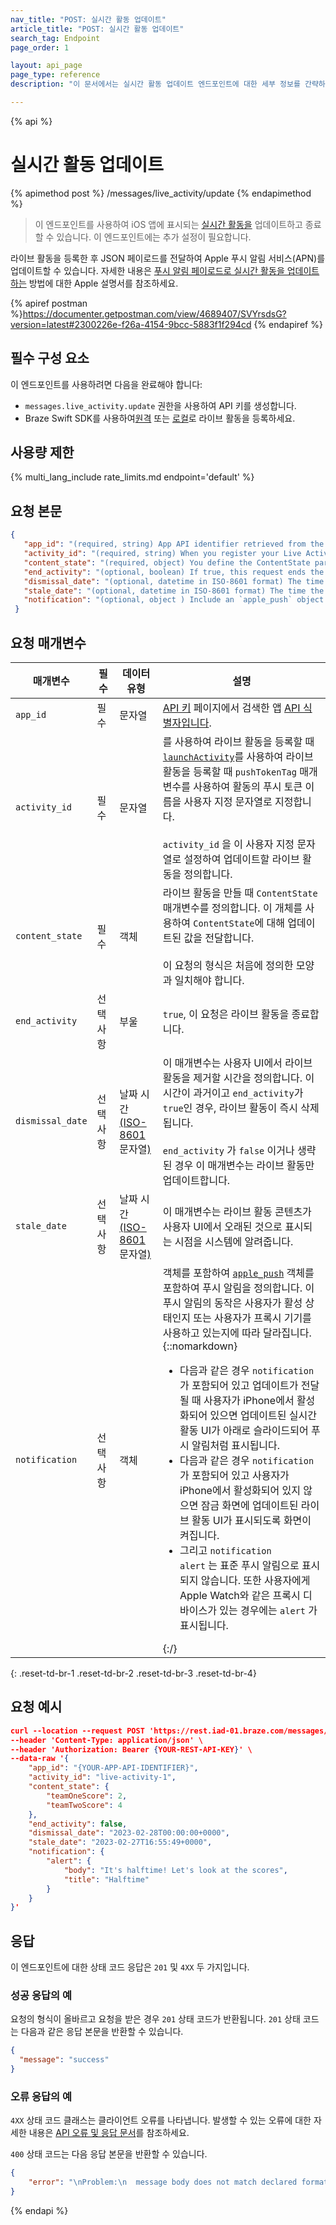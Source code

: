 ```yaml
---
nav_title: "POST: 실시간 활동 업데이트"
article_title: "POST: 실시간 활동 업데이트"
search_tag: Endpoint
page_order: 1

layout: api_page
page_type: reference
description: "이 문서에서는 실시간 활동 업데이트 엔드포인트에 대한 세부 정보를 간략하게 설명합니다."

---
```

{% api %}
# 실시간 활동 업데이트
{% apimethod post %}
/messages/live_activity/update
{% endapimethod %}

> 이 엔드포인트를 사용하여 iOS 앱에 표시되는 [실시간 활동을]({{site.baseurl}}/developer_guide/platform_integration_guides/swift/live_activities/live_activities/) 업데이트하고 종료할 수 있습니다. 이 엔드포인트에는 추가 설정이 필요합니다.

라이브 활동을 등록한 후 JSON 페이로드를 전달하여 Apple 푸시 알림 서비스(APN)를 업데이트할 수 있습니다. 자세한 내용은 [푸시 알림 페이로드로 실시간 활동을 업데이트하는](https://developer.apple.com/documentation/activitykit/updating-and-ending-your-live-activity-with-activitykit-push-notifications) 방법에 대한 Apple 설명서를 참조하세요.

{% apiref postman %}https://documenter.getpostman.com/view/4689407/SVYrsdsG?version=latest#2300226e-f26a-4154-9bcc-5883f1f294cd {% endapiref %}

## 필수 구성 요소

이 엔드포인트를 사용하려면 다음을 완료해야 합니다:

- `messages.live_activity.update` 권한을 사용하여 API 키를 생성합니다.
- Braze Swift SDK를 사용하여[원격]({{site.baseurl}}/developer_guide/platform_integration_guides/swift/live_activities/live_activities/?tab=remote#step-2-start-the-activity) 또는 [로컬]({{site.baseurl}}/developer_guide/platform_integration_guides/swift/live_activities/live_activities/?tab=local#step-2-start-the-activity)로 라이브 활동을 등록하세요.

## 사용량 제한

{% multi_lang_include rate_limits.md endpoint='default' %}

## 요청 본문

```json
{
   "app_id": "(required, string) App API identifier retrieved from the Developer Console.",
   "activity_id": "(required, string) When you register your Live Activity using launchActivity, you use the pushTokenTag parameter to name the Activity’s push token to a custom string. Set activity_id to this custom string to define which Live Activity you want to update.",
   "content_state": "(required, object) You define the ContentState parameters when you create your Live Activity. Pass the updated values for your ContentState using this object. The format of this request must match the shape you initially defined.",
   "end_activity": "(optional, boolean) If true, this request ends the Live Activity.",
   "dismissal_date": "(optional, datetime in ISO-8601 format) The time to remove the Live Activity from the user’s UI. If this time is in the past, the Live Activity will be removed immediately.",
   "stale_date": "(optional, datetime in ISO-8601 format) The time the Live Activity content is marked as outdated in the user’s UI.",
   "notification": "(optional, object ) Include an `apple_push` object to define a push notification that creates an alert for the user."
 }
 ```

## 요청 매개변수

| 매개변수 | 필수 | 데이터 유형 | 설명 |
|---|---|---|---|
| `app_id` | 필수 | 문자열 | [API 키]({{site.baseurl}}/user_guide/administrative/app_settings/api_settings_tab/) 페이지에서 검색한 앱 [API 식별자입니다]({{site.baseurl}}/api/identifier_types/#the-app-identifier).  |
| `activity_id` | 필수 | 문자열 | 를 사용하여 라이브 활동을 등록할 때 [`launchActivity`](https://braze-inc.github.io/braze-swift-sdk/documentation/brazekit/braze/liveactivities-swift.class)를 사용하여 라이브 활동을 등록할 때 `pushTokenTag` 매개변수를 사용하여 활동의 푸시 토큰 이름을 사용자 지정 문자열로 지정합니다.<br><br>`activity_id` 을 이 사용자 지정 문자열로 설정하여 업데이트할 라이브 활동을 정의합니다. |
| `content_state` | 필수 | 객체 | 라이브 활동을 만들 때 `ContentState` 매개변수를 정의합니다. 이 개체를 사용하여 `ContentState`에 대해 업데이트된 값을 전달합니다.<br><br>이 요청의 형식은 처음에 정의한 모양과 일치해야 합니다. |
| `end_activity` | 선택 사항 | 부울 | `true`, 이 요청은 라이브 활동을 종료합니다. |
| `dismissal_date` | 선택 사항 | 날짜 시간 <br>[(ISO-8601](https://en.wikipedia.org/wiki/ISO_8601) 문자열[)](https://en.wikipedia.org/wiki/ISO_8601)  | 이 매개변수는 사용자 UI에서 라이브 활동을 제거할 시간을 정의합니다. 이 시간이 과거이고 `end_activity`가 `true`인 경우, 라이브 활동이 즉시 삭제됩니다.<br><br> `end_activity` 가 `false` 이거나 생략된 경우 이 매개변수는 라이브 활동만 업데이트합니다.|
| `stale_date` | 선택 사항 | 날짜 시간 <br>[(ISO-8601](https://en.wikipedia.org/wiki/ISO_8601) 문자열[)](https://en.wikipedia.org/wiki/ISO_8601)  | 이 매개변수는 라이브 활동 콘텐츠가 사용자 UI에서 오래된 것으로 표시되는 시점을 시스템에 알려줍니다. |
| `notification` | 선택 사항 | 객체 | 객체를 포함하여 [`apple_push`]({{site.baseurl}}/api/objects_filters/messaging/apple_object/) 객체를 포함하여 푸시 알림을 정의합니다. 이 푸시 알림의 동작은 사용자가 활성 상태인지 또는 사용자가 프록시 기기를 사용하고 있는지에 따라 달라집니다. {::nomarkdown}<ul><li>다음과 같은 경우 <code>notification</code> 가 포함되어 있고 업데이트가 전달될 때 사용자가 iPhone에서 활성화되어 있으면 업데이트된 실시간 활동 UI가 아래로 슬라이드되어 푸시 알림처럼 표시됩니다.</li><li>다음과 같은 경우 <code>notification</code> 가 포함되어 있고 사용자가 iPhone에서 활성화되어 있지 않으면 잠금 화면에 업데이트된 라이브 활동 UI가 표시되도록 화면이 켜집니다.</li><li>그리고 <code>notification alert</code> 는 표준 푸시 알림으로 표시되지 않습니다. 또한 사용자에게 Apple Watch와 같은 프록시 디바이스가 있는 경우에는 <code>alert</code> 가 표시됩니다.</li></ul>{:/} |
{: .reset-td-br-1 .reset-td-br-2 .reset-td-br-3 .reset-td-br-4}

## 요청 예시

```json
curl --location --request POST 'https://rest.iad-01.braze.com/messages/live_activity/update' \
--header 'Content-Type: application/json' \
--header 'Authorization: Bearer {YOUR-REST-API-KEY}' \
--data-raw '{
    "app_id": "{YOUR-APP-API-IDENTIFIER}",
    "activity_id": "live-activity-1",
    "content_state": {
        "teamOneScore": 2,
        "teamTwoScore": 4
    },
    "end_activity": false,
    "dismissal_date": "2023-02-28T00:00:00+0000",
    "stale_date": "2023-02-27T16:55:49+0000",
    "notification": {
        "alert": {
            "body": "It's halftime! Let's look at the scores",
            "title": "Halftime"
        }
    }
}'
```

## 응답

이 엔드포인트에 대한 상태 코드 응답은 `201` 및 `4XX` 두 가지입니다.

### 성공 응답의 예

요청의 형식이 올바르고 요청을 받은 경우 `201` 상태 코드가 반환됩니다. `201` 상태 코드는 다음과 같은 응답 본문을 반환할 수 있습니다.

```json
{
  "message": "success"
}
```

### 오류 응답의 예

`4XX` 상태 코드 클래스는 클라이언트 오류를 ​​나타냅니다. 발생할 수 있는 오류에 대한 자세한 내용은 [API 오류 및 응답 문서]({{site.baseurl}}/api/errors/)를 참조하세요.

`400` 상태 코드는 다음 응답 본문을 반환할 수 있습니다. 

```json
{
    "error": "\nProblem:\n  message body does not match declared format\nResolution:\n  when specifying application/json as content-type, you must pass valid application/json in the request's 'body' "
}
```

{% endapi %}
